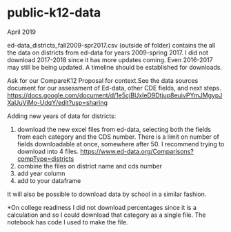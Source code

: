 # public-k12-data

April 2019

ed-data_districts_fall2009-spr2017.csv (outside of folder) contains the all the data on districts from ed-data for years 2009-spring 2017. I did not download 2017-2018 since it has more updates coming. Even 2016-2017 may still be being updated. A timeline should be established for downloads.

Ask for our CompareK12 Proposal for context.See the data sources document for our assessment of Ed-data, other CDE fields, and next steps. https://docs.google.com/document/d/1e5cjBUxleD9Dtjup8euivPYmJMgypJXaUuViMo-UdqY/edit?usp=sharing

Adding new years of data for districts:

1. download the new excel files from ed-data, selecting both the fields from each category and the CDS number. There is a limit on number of fields downloadable at once, somewhere after 50. I recommend trying to download into 4 files.
https://www.ed-data.org/Comparisons?compType=districts
2. combine the files on district name and cds number
3. add year column
4. add to your dataframe

It will also be possible to download data by school in a similar fashion.

*On college readiness I did not download percentages since it is a calculation and so I could download that category as a single file. The notebook has code I used to make the file.
